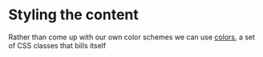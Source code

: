 # Styling the content


Rather than come up with our own color schemes we can use [colors](http://clrs.cc/), a set of CSS classes that bills itself
